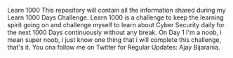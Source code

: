 Learn 1000
This repository will contain all the information shared during my Learn 1000 Days Challenge. Learn 1000 is a challenge to keep the learning spirit going on and challenge myself to learn about Cyber Security daily for the next 1000 Days continuously without any break.
On Day 1 I'm a noob, i mean super noob, i just know one thing that i will complete this challenge, that's it.
You cna follow me on Twitter for Regular Updates: Ajay Bijarania. 
